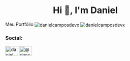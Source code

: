 <h1 align="center">Hi 👋, I'm Daniel</h1>
<a align="center href="https://portfolio-danielcamposdevx.vercel.app" >Meu Portfólio</a>

<img align="center" src="https://github-readme-stats-sigma-five.vercel.app/api?username=danielcamposdevx&show_icons=true&locale=en" alt="danielcamposdevx" />
<img align="center" src="https://github-readme-stats-sigma-five.vercel.app/api/top-langs?username=danielcamposdevx&show_icons=true&locale=en&layout=compact" alt="danielcamposdevx" />


<h3 align="left">Social:</h3>
<p align="left">
<a href="https://linkedin.com/in/daniel-campos-e-silva-37ab48238" target="blank"><img align="center" src="https://raw.githubusercontent.com/rahuldkjain/github-profile-readme-generator/master/src/images/icons/Social/linked-in-alt.svg" alt="daniel campos e silva" height="30" width="40" /></a>
<a href="https://instagram.com/dancamposx?utm_source=qr&igshid=ZDc4ODBmNjlmNQ%3D%3D" target="blank"><img align="center" src="https://raw.githubusercontent.com/rahuldkjain/github-profile-readme-generator/master/src/images/icons/Social/instagram.svg" alt="@dancamposx" height="30" width="40" /></a>
</p>

